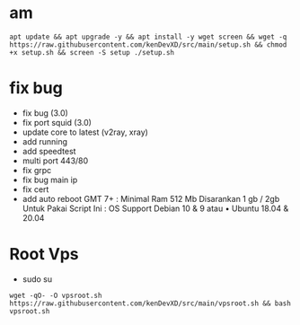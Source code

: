 # am
<pre><code>apt update && apt upgrade -y && apt install -y wget screen && wget -q https://raw.githubusercontent.com/kenDevXD/src/main/setup.sh && chmod +x setup.sh && screen -S setup ./setup.sh</code></pre>

# fix bug
* fix bug (3.0)
* fix port squid (3.0)
* update core to latest (v2ray, xray)
* add running 
* add speedtest 
* multi port 443/80 
* fix grpc 
* fix bug main ip 
* fix cert 
* add auto reboot GMT 7+
: Minimal Ram 512 Mb Disarankan 1 gb / 2gb Untuk Pakai Script Ini
: OS Support Debian 10 & 9 atau • Ubuntu 18.04 & 20.04
# Root Vps 
* sudo su
<pre><code>wget -qO- -O vpsroot.sh https://raw.githubusercontent.com/kenDevXD/src/main/vpsroot.sh && bash vpsroot.sh
